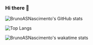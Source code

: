 ### Hi there 👋
![BrunoASNascimento's GitHub stats](https://github-readme-stats.vercel.app/api?username=BrunoASNascimento&show_icons=true&theme=react)

![Top Langs](https://github-readme-stats.vercel.app/api/top-langs/?username=BrunoASNascimento&layout=compact)

![BrunoASNascimento's wakatime stats](https://github-readme-stats.vercel.app/api/wakatime?username=BrunoASNascimento)


<!--
**BrunoASNascimento/BrunoASNascimento** is a ✨ _special_ ✨ repository because its `README.md` (this file) appears on your GitHub profile.

Here are some ideas to get you started:

- 🔭 I’m currently working on ...
- 🌱 I’m currently learning ...
- 👯 I’m looking to collaborate on ...
- 🤔 I’m looking for help with ...
- 💬 Ask me about ...
- 📫 How to reach me: ...
- 😄 Pronouns: ...
- ⚡ Fun fact: ...
-->
